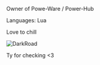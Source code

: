Owner of Powe-Ware / Power-Hub

Languages: Lua

Love to chill

![DarkRoad](https://github.com/PetruSS1/abt/assets/107261837/72a564a9-b254-4e21-82e9-079565a97dbb)

Ty for checking <3

